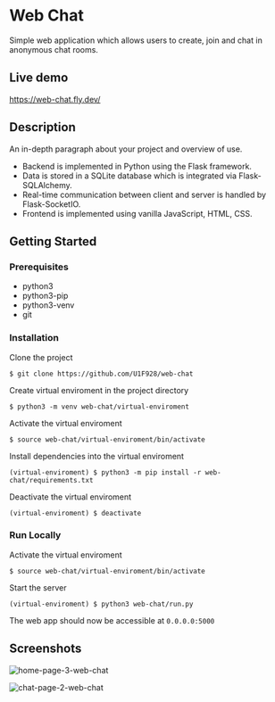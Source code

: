 # Web Chat

Simple web application which allows users to create, join and chat in anonymous chat rooms.

## Live demo

https://web-chat.fly.dev/

## Description

An in-depth paragraph about your project and overview of use.

* Backend is implemented in Python using the Flask framework. 
* Data is stored in a SQLite database which is integrated via Flask-SQLAlchemy.
* Real-time communication between client and server is handled by Flask-SocketIO.
* Frontend is implemented using vanilla JavaScript, HTML, CSS.

## Getting Started

### Prerequisites

* python3
* python3-pip
* python3-venv
* git

### Installation

Clone the project
```
$ git clone https://github.com/U1F928/web-chat
```
Create virtual enviroment in the project directory
```
$ python3 -m venv web-chat/virtual-enviroment
```
Activate the virtual enviroment
```
$ source web-chat/virtual-enviroment/bin/activate
```
Install dependencies into the virtual enviroment
```
(virtual-enviroment) $ python3 -m pip install -r web-chat/requirements.txt
```
Deactivate the virtual enviroment
```
(virtual-enviroment) $ deactivate
```


### Run Locally

Activate the virtual enviroment
```
$ source web-chat/virtual-enviroment/bin/activate
```
Start the server
```
(virtual-enviroment) $ python3 web-chat/run.py
```
The web app should now be accessible at `0.0.0.0:5000`

## Screenshots

![home-page-3-web-chat](https://user-images.githubusercontent.com/110688318/186491454-38f28670-9f62-41c1-9495-ec39c5f35693.png)


![chat-page-2-web-chat](https://user-images.githubusercontent.com/110688318/186485716-a72e64fe-3e36-4f57-81d9-46eb423af412.png)
